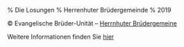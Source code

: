 % Die Losungen
% Herrenhuter Brüdergemeinde
% 2019

© Evangelische Brüder-Unität – [Herrnhuter Brüdergemeine](http://www.herrnhuter.de)

Weitere Informationen finden Sie [hier](http://www.losungen.de)

